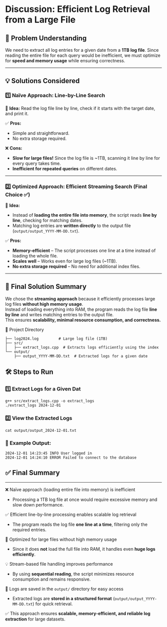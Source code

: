 
# Discussion: Efficient Log Retrieval from a Large File

## 📌 Problem Understanding
We need to extract all log entries for a given date from a **1TB log file**. Since reading the entire file for each query would be inefficient, we must optimize for **speed and memory usage** while ensuring correctness.

---

## 💡 Solutions Considered

### 1️⃣ Naïve Approach: Line-by-Line Search
🔹 **Idea:** Read the log file line by line, check if it starts with the target date, and print it.

✅ **Pros:**
- Simple and straightforward.
- No extra storage required.

❌ **Cons:**
- **Slow for large files!** Since the log file is ~1TB, scanning it line by line for every query takes time.
- **Inefficient for repeated queries** on different dates.

---

### 2️⃣ Optimized Approach: Efficient Streaming Search (Final Choice ✅)
🔹 **Idea:**
- Instead of **loading the entire file into memory**, the script reads **line by line**, checking for matching dates.
- Matching log entries are **written directly** to the output file (`output/output_YYYY-MM-DD.txt`).

✅ **Pros:**
- **Memory-efficient** – The script processes one line at a time instead of loading the whole file.
- **Scales well** – Works even for large log files (~1TB).
- **No extra storage required** – No need for additional index files.

---

## 🚀 Final Solution Summary
We chose the **streaming approach** because it efficiently processes large log files **without high memory usage**.  
Instead of loading everything into RAM, the program reads the log file **line by line** and writes matching entries to the output file.  
This ensures **scalability, minimal resource consumption, and correctness.**



📂 Project Directory
```
├── log2024.log         # Large log file (1TB)
├── src/
│   ├── extract_logs.cpp  # Extracts logs efficiently using the index
└── output/
    ├── output_YYYY-MM-DD.txt  # Extracted logs for a given date
```



## 🛠️ Steps to Run
### 1️⃣ Extract Logs for a Given Dat
```
g++ src/extract_logs.cpp -o extract_logs
./extract_logs 2024-12-01

```

### 2️⃣ View the Extracted Logs
```
cat output/output_2024-12-01.txt

```

### 📄 Example Output:
```
2024-12-01 14:23:45 INFO User logged in  
2024-12-01 14:24:10 ERROR Failed to connect to the database  
```


## ✅ Final Summary
-------------------------------------------
❌ Naïve approach (loading entire file into memory) is inefficient
   - Processing a 1TB log file at once would require excessive memory and slow down performance.

✅ Efficient line-by-line processing enables scalable log retrieval
   - The program reads the log file **one line at a time**, filtering only the required entries.

🚀 Optimized for large files without high memory usage
   - Since it does **not** load the full file into RAM, it handles even **huge logs efficiently**.

💡 Stream-based file handling improves performance
   - By using **sequential reading**, the script minimizes resource consumption and remains responsive.

📂 Logs are saved in the `output/` directory for easy access
   - Extracted logs are **stored in a structured format** (`output/output_YYYY-MM-DD.txt`) for quick retrieval.

✅ This approach ensures **scalable, memory-efficient, and reliable log extraction** for large datasets.






